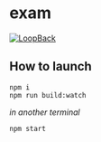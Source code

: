# exam

[![LoopBack](<https://github.com/strongloop/loopback-next/raw/master/docs/site/imgs/branding/Powered-by-LoopBack-Badge-(blue)-@2x.png>)](http://loopback.io/)

## How to launch

```
npm i
npm run build:watch
```

_in another terminal_

```
npm start
```
